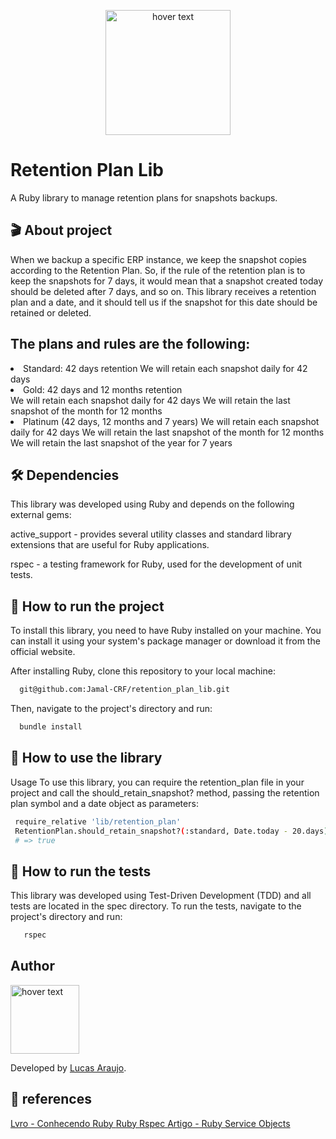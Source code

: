 <p align="center">
  <img src="https://www.skie.io/images/skie_logo.svg" width="200" title="hover text">
  
</p>
<h1>Retention Plan Lib</h1>
<p> A Ruby library to manage retention plans for snapshots backups.</p>

<h2> 🎬 About project</h2>

<p> When we backup a specific ERP instance, we keep the snapshot copies according to the Retention Plan. So, if the rule of the retention plan is to keep the snapshots for 7 days, it would mean that a snapshot created today should be deleted after 7 days, and so on. This library receives a retention plan and a date, and it should tell us if the snapshot for this date should be retained or deleted. </p>
    
<h2>The plans and rules are the following:</h2>
  <li> Standard: 42 days retention
    We will retain each snapshot daily for 42 days</li>
  <li> Gold: 42 days and 12 months retention </li>
    We will retain each snapshot daily for 42 days
    We will retain the last snapshot of the month for 12 months
  <li> Platinum (42 days, 12 months and 7 years)
    We will retain each snapshot daily for 42 days
    We will retain the last snapshot of the month for 12 months
    We will retain the last snapshot of the year for 7 years </li>

<h2> 🛠 Dependencies</h2>

<p>This library was developed using Ruby and depends on the following external gems:</p>

<p>active_support - provides several utility classes and standard library extensions that are useful for Ruby applications.</p>

<p>rspec - a testing framework for Ruby, used for the development of unit tests.</p>

<h2> 🚀 How to run the project</h2>

<p>To install this library, you need to have Ruby installed on your machine. You can install it using your system's package manager or download it from the official website.</p>

<p>After installing Ruby, clone this repository to your local machine:</p>

 ```sh
   git@github.com:Jamal-CRF/retention_plan_lib.git
  ```

<p>Then, navigate to the project's directory and run:</p>

 ```sh
   bundle install
  ```
<p> </p>


<h2> 📝 How to use the library</h2>

<p> Usage
To use this library, you can require the retention_plan file in your project and call the should_retain_snapshot? method, passing the retention plan symbol and a date object as parameters: </p>

 ```sh 
  require_relative 'lib/retention_plan'
  RetentionPlan.should_retain_snapshot?(:standard, Date.today - 20.days)
  # => true 
  ```

<h2> 📝 How to run the tests</h2>

This library was developed using Test-Driven Development (TDD) and all tests are located in the spec directory. To run the tests, navigate to the project's directory and run:

```sh
   rspec
  ```

<h2> Author</h2>

<img src="https://avatars.githubusercontent.com/u/68801163?s=96&v=4" width="110" title="hover text">

<p>Developed by <a href="https://www.linkedin.com/in/lucasaraujomouta/">Lucas Araujo</a>.</strong></p>



<h2> 📝 references</h2>

<p><a href="https://leanpub.com/conhecendo-ruby"> Lvro - Conhecendo Ruby </a>
<a href="https://www.ruby-lang.org/pt/"> Ruby </a>
<a href="https://www.rubyguides.com/2018/11/rspec-introduction/"> Rspec </a>
<a href="https://medium.com/@anchietajunior/c%C3%B3digo-organizado-reutiliz%C3%A1vel-e-f%C3%A1cil-de-testar-utilizando-ruby-service-objects-80c750876610/"> Artigo - Ruby Service Objects </a></p>
